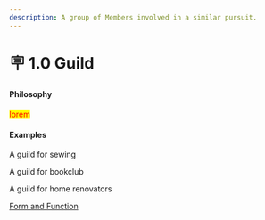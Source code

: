 ```yaml
---
description: A group of Members involved in a similar pursuit.
---
```


# 🪧 1.0 Guild

#### Philosophy

<mark style="color:red;">lorem</mark>

#### Examples

A guild for sewing

A guild for bookclub

A guild for home renovators

[Form and Function](../../blue-paper/1.0-guild.md)
